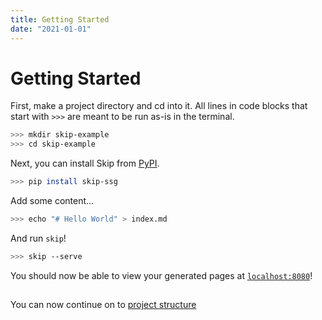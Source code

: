 ```yaml
---
title: Getting Started
date: "2021-01-01"
---
```

# Getting Started

First, make a project directory and cd into it.
All lines in code blocks that start with `>>>` are meant to be run as-is in the terminal.

``` bash
>>> mkdir skip-example
>>> cd skip-example
```

Next, you can install Skip from [PyPI](https://pypi.org/).

``` bash
>>> pip install skip-ssg
```

Add some content...

``` bash
>>> echo "# Hello World" > index.md
```

And run `skip`!

``` bash
>>> skip --serve
```

You should now be able to view your generated pages at [`localhost:8080`](localhost:8080)!

## 
You can now continue on to [project structure](/introduction/project-structure/)